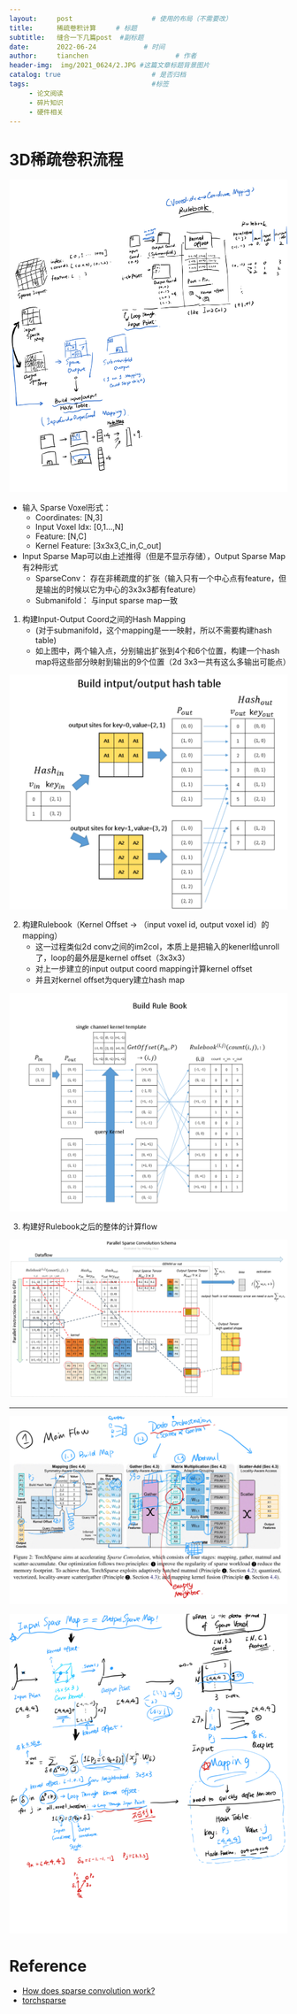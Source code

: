 ```yaml
---
layout:     post                    # 使用的布局（不需要改）
title:      稀疏卷积计算     # 标题 
subtitle:   缝合一下几篇post  #副标题
date:       2022-06-24            # 时间
author:     tianchen                      # 作者
header-img:  img/2021_0624/2.JPG #这篇文章标题背景图片  
catalog: true                       # 是否归档
tags:                               #标签
     - 论文阅读
     - 碎片知识
     - 硬件相关
---
```


# 3D稀疏卷积流程

![](https://github.com/A-suozhang/MyPicBed/raw/master/img/IMG_5359.jpg)

- 输入 Sparse Voxel形式：
    - Coordinates: [N,3]
    - Input Voxel Idx: [0,1...,N]
    - Feature: [N,C]
    - Kernel Feature: [3x3x3,C_in,C_out]
- Input Sparse Map可以由上述推得（但是不显示存储），Output Sparse Map有2种形式
    - SparseConv： 存在非稀疏度的扩张（输入只有一个中心点有feature，但是输出的时候以它为中心的3x3x3都有feature）
    - Submanifold： 与input sparse map一致

1. 构建Input-Output Coord之间的Hash Mapping
    - (对于submanifold，这个mapping是一一映射，所以不需要构建hash table)
    - 如上图中，两个输入点，分别输出扩张到4个和6个位置，构建一个hash map将这些部分映射到输出的9个位置（2d 3x3一共有这么多输出可能点）

![](https://github.com/A-suozhang/MyPicBed/raw/master/img/20220624141326.png)

2. 构建Rulebook（Kernel Offset -> （input voxel id, output voxel id）的mapping）
    - 这一过程类似2d conv之间的im2col，本质上是把输入的kenerl给unroll了，loop的最外层是kernel offset（3x3x3）
    - 对上一步建立的input output coord mapping计算kernel offset
    - 并且对kernel offset为query建立hash map

![](https://github.com/A-suozhang/MyPicBed/raw/master/img/20220624142839.png)

3. 构建好Rulebook之后的整体的计算flow   

![](https://github.com/A-suozhang/MyPicBed/raw/master/img/20220624142858.png)


---

![](https://github.com/A-suozhang/MyPicBed/raw/master/img/20220624143319.png)

![](https://github.com/A-suozhang/MyPicBed/raw/master/img/20220624143301.png)



# Reference

- [How does sparse convolution work?](https://towardsdatascience.com/how-does-sparse-convolution-work-3257a0a8fd1)
- [torchsparse](https://torchsparse.mit.edu/)